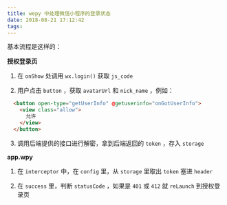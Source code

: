 ```yaml
---
title: wepy 中处理微信小程序的登录状态
date: 2018-08-21 17:12:42
tags:
---
```

基本流程是这样的：

**授权登录页**

1. 在 `onShow` 处调用 `wx.login()` 获取 `js_code`

2. 用户点击 `button` ，获取 `avatarUrl` 和 `nick_name` ，例如：

```html
  <button open-type="getUserInfo" @getuserinfo="onGotUserInfo">
    <view class="allow">
      允许
    </view>
  </button>
```

3. 调用后端提供的接口进行解密，拿到后端返回的 `token` ，存入 `storage`

**app.wpy**

1. 在 `interceptor` 中，在 `config` 里，从 `storage` 里取出 `token` 塞进 `header`

2. 在 `success` 里，判断 `statusCode` ，如果是 `401` 或 `412` 就 `reLaunch` 到授权登录页